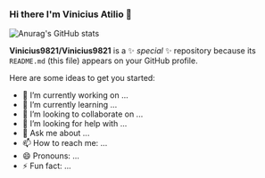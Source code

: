 ### Hi there I'm Vinicius Atilio 👋

![Anurag's GitHub stats](https://github-readme-stats.vercel.app/api?username=anuraghazra&theme=dark&show_icons=true)


**Vinicius9821/Vinicius9821** is a ✨ _special_ ✨ repository because its `README.md` (this file) appears on your GitHub profile.

Here are some ideas to get you started:

- 🔭 I’m currently working on ...
- 🌱 I’m currently learning ...
- 👯 I’m looking to collaborate on ...
- 🤔 I’m looking for help with ...
- 💬 Ask me about ...
- 📫 How to reach me: ...
- 😄 Pronouns: ...
- ⚡ Fun fact: ...
